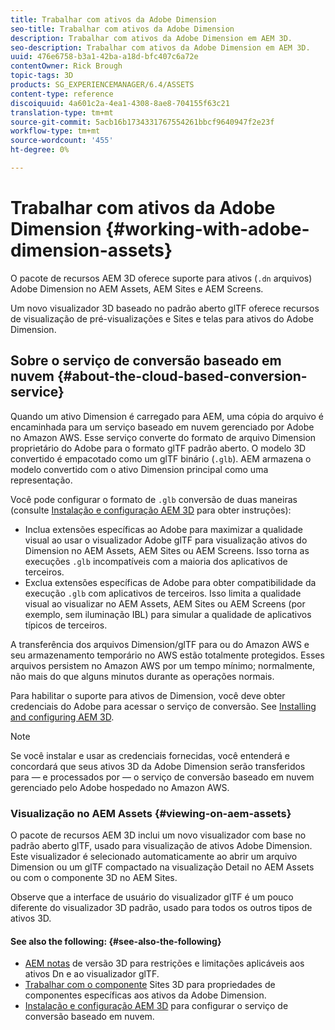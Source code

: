 ```yaml
---
title: Trabalhar com ativos da Adobe Dimension
seo-title: Trabalhar com ativos da Adobe Dimension
description: Trabalhar com ativos da Adobe Dimension em AEM 3D.
seo-description: Trabalhar com ativos da Adobe Dimension em AEM 3D.
uuid: 476e6758-b3a1-42ba-a18d-bfc407c6a72e
contentOwner: Rick Brough
topic-tags: 3D
products: SG_EXPERIENCEMANAGER/6.4/ASSETS
content-type: reference
discoiquuid: 4a601c2a-4ea1-4308-8ae8-704155f63c21
translation-type: tm+mt
source-git-commit: 5acb16b1734331767554261bbcf9640947f2e23f
workflow-type: tm+mt
source-wordcount: '455'
ht-degree: 0%

---
```



# Trabalhar com ativos da Adobe Dimension {#working-with-adobe-dimension-assets}

O pacote de recursos AEM 3D oferece suporte para ativos (`.dn` arquivos) Adobe Dimension no AEM Assets, AEM Sites e AEM Screens.

Um novo visualizador 3D baseado no padrão aberto glTF oferece recursos de visualização de pré-visualizações e Sites e telas para ativos do Adobe Dimension.

## Sobre o serviço de conversão baseado em nuvem {#about-the-cloud-based-conversion-service}

Quando um ativo Dimension é carregado para AEM, uma cópia do arquivo é encaminhada para um serviço baseado em nuvem gerenciado por Adobe no Amazon AWS. Esse serviço converte do formato de arquivo Dimension proprietário do Adobe para o formato glTF padrão aberto. O modelo 3D convertido é empacotado como um glTF binário (`.glb`). AEM armazena o modelo convertido com o ativo Dimension principal como uma representação.

Você pode configurar o formato de `.glb` conversão de duas maneiras (consulte [Instalação e configuração AEM 3D](install-config-3d.md) para obter instruções):

* Inclua extensões específicas ao Adobe para maximizar a qualidade visual ao usar o visualizador Adobe glTF para visualização ativos do Dimension no AEM Assets, AEM Sites ou AEM Screens. Isso torna as execuções `.glb` incompatíveis com a maioria dos aplicativos de terceiros.
* Exclua extensões específicas de Adobe para obter compatibilidade da execução `.glb` com aplicativos de terceiros. Isso limita a qualidade visual ao visualizar no AEM Assets, AEM Sites ou AEM Screens (por exemplo, sem iluminação IBL) para simular a qualidade de aplicativos típicos de terceiros.

A transferência dos arquivos Dimension/glTF para ou do Amazon AWS e seu armazenamento temporário no AWS estão totalmente protegidos. Esses arquivos persistem no Amazon AWS por um tempo mínimo; normalmente, não mais do que alguns minutos durante as operações normais.

Para habilitar o suporte para ativos de Dimension, você deve obter credenciais do Adobe para acessar o serviço de conversão. See [Installing and configuring AEM 3D](install-config-3d.md).

>[!NOTE]
>
>Se você instalar e usar as credenciais fornecidas, você entenderá e concordará que seus ativos 3D da Adobe Dimension serão transferidos para — e processados por — o serviço de conversão baseado em nuvem gerenciado pelo Adobe hospedado no Amazon AWS.

### Visualização no AEM Assets {#viewing-on-aem-assets}

O pacote de recursos AEM 3D inclui um novo visualizador com base no padrão aberto glTF, usado para visualização de ativos Adobe Dimension. Este visualizador é selecionado automaticamente ao abrir um arquivo Dimension ou um glTF compactado na visualização Detail no AEM Assets ou com o componente 3D no AEM Sites.

Observe que a interface de usuário do visualizador glTF é um pouco diferente do visualizador 3D padrão, usado para todos os outros tipos de ativos 3D.

#### See also the following: {#see-also-the-following}

* [AEM notas](/help/release-notes/aem3d-release-notes.md) de versão 3D para restrições e limitações aplicáveis aos ativos Dn e ao visualizador glTF.
* [Trabalhar com o componente](using-the-3d-sites-component.md) Sites 3D para propriedades de componentes específicas aos ativos da Adobe Dimension.
* [Instalação e configuração AEM 3D](install-config-3d.md) para configurar o serviço de conversão baseado em nuvem.

